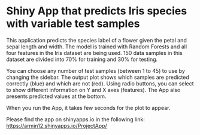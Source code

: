 # Shiny App that predicts Iris species with variable test samples

This application predicts the species label of a flower given the petal and sepal length and width. The model is trained with Random Forests and all four features in the Iris dataset are being used. 150 data samples in this dataset are divided into 70% for training and 30% for testing.

You can choose any number of test samples (between 1 to 45) to use by changing the sidebar. The output plot shows which samples are predicted correctly (blue) and which are not (red). Using radio buttons, you can select to show different information on Y and X axes (features). The App also presents predicted values at the bottom. 

When you run the App, it takes few seconds for the plot to appear.

Please find the app on shinyapps.io in the following link:
https://armin12.shinyapps.io/ProjectApp/

